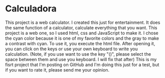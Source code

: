 # Calculadora

This project is a web calculator. I created this just for entertainment.
It does the same function of a calculator, calculate everything that you want.
This project is a web one, so I used html, css and JavaScript to make it.
I chose the cyan color because it is one of my favorite colors and the gray to make a contrast with cyan.
To use it, you execute the html file. After opening it, you can click on the keys or use your own keyboard to write you calculation. (Note, if you use want to use the key "()", please select the space between them and use you keyboard. I will fix that after)
This is my fisrt project that I'm posting on GitHub and I'm doing this just for a test, but if you want to rate it, please send me your opinion.

